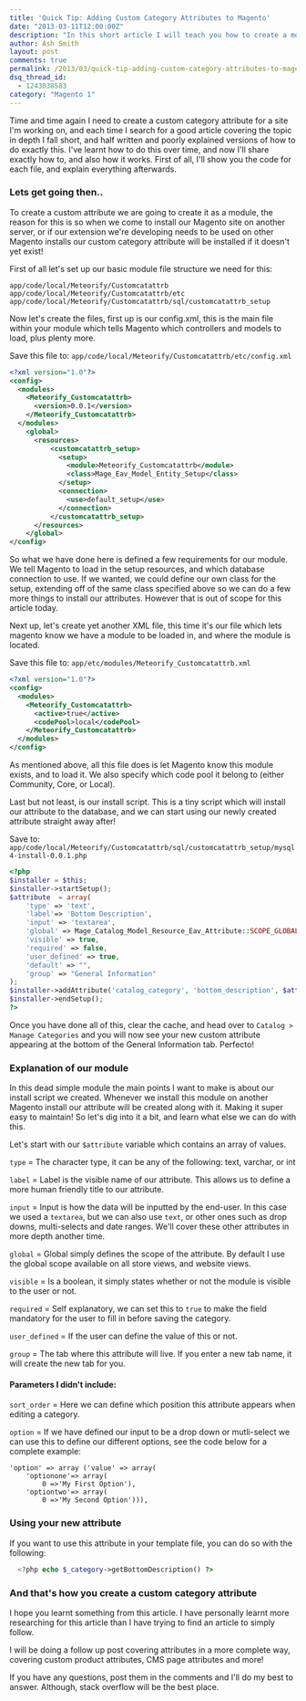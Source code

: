 ```yaml
---
title: 'Quick Tip: Adding Custom Category Attributes to Magento'
date: "2013-03-11T12:00:00Z"
description: "In this short article I will teach you how to create a module that will add custom category attributes into your magento install. It's really dead simple."
author: Ash Smith
layout: post
comments: true
permalink: /2013/03/quick-tip-adding-custom-category-attributes-to-magento/
dsq_thread_id:
  - 1243038583
category: "Magento 1"
---
```

Time and time again I need to create a custom category attribute for a site I'm working on, and each time I search for a good article covering the topic in depth I fall short, and half written and poorly explained versions of how to do exactly this. I've learnt how to do this over time, and now I'll share exactly how to, and also how it works. First of all, I'll show you the code for each file, and explain everything afterwards.

### Lets get going then..

To create a custom attribute we are going to create it as a module, the reason for this is so when we come to install our Magento site on another server, or if our extension we're developing needs to be used on other Magento installs our custom category attribute will be installed if it doesn't yet exist!

First of all let's set up our basic module file structure we need for this:

    app/code/local/Meteorify/Customcatattrb
    app/code/local/Meteorify/Customcatattrb/etc
    app/code/local/Meteorify/Customcatattrb/sql/customcatattrb_setup


Now let's create the files, first up is our config.xml, this is the main file within your module which tells Magento which controllers and models to load, plus plenty more.

Save this file to: `app/code/local/Meteorify/Customcatattrb/etc/config.xml`

```xml
<?xml version="1.0"?>
<config>
  <modules>
    <Meteorify_Customcatattrb>
      <version>0.0.1</version>
    </Meteorify_Customcatattrb>
  </modules>
    <global>
      <resources>
          <customcatattrb_setup>
            <setup>
              <module>Meteorify_Customcatattrb</module>
              <class>Mage_Eav_Model_Entity_Setup</class>
            </setup>
            <connection>
              <use>default_setup</use>
            </connection>
          </customcatattrb_setup>
      </resources>
    </global>
</config>
```

So what we have done here is defined a few requirements for our module. We tell Magento to load in the setup resources, and which database connection to use. If we wanted, we could define our own class for the setup, extending off of the same class specified above so we can do a few more things to install our attributes. However that is out of scope for this article today.

Next up, let's create yet another XML file, this time it's our file which lets magento know we have a module to be loaded in, and where the module is located.

Save this file to: `app/etc/modules/Meteorify_Customcatattrb.xml`

```xml
<?xml version="1.0"?>
<config>
  <modules>
    <Meteorify_Customcatattrb>
      <active>true</active>
      <codePool>local</codePool>
    </Meteorify_Customcatattrb>
  </modules>
</config>
```  


As mentioned above, all this file does is let Magento know this module exists, and to load it. We also specify which code pool it belong to (either Community, Core, or Local).

Last but not least, is our install script. This is a tiny script which will install our attribute to the database, and we can start using our newly created attribute straight away after!

Save to: `app/code/local/Meteorify/Customcatattrb/sql/customcatattrb_setup/mysql4-install-0.0.1.php`

```php
<?php
$installer = $this;
$installer->startSetup();
$attribute  = array(
    'type' => 'text',
    'label'=> 'Bottom Description',
    'input' => 'textarea',
    'global' => Mage_Catalog_Model_Resource_Eav_Attribute::SCOPE_GLOBAL,
    'visible' => true,
    'required' => false,
    'user_defined' => true,
    'default' => "",
    'group' => "General Information"
);
$installer->addAttribute('catalog_category', 'bottom_description', $attribute);
$installer->endSetup();
?>
```

Once you have done all of this, clear the cache, and head over to `Catalog > Manage Categories` and you will now see your new custom attribute appearing at the bottom of the General Information tab. Perfecto!

### Explanation of our module

In this dead simple module the main points I want to make is about our install script we created. Whenever we install this module on another Magento install our attribute will be created along with it. Making it super easy to maintain! So let's dig into it a bit, and learn what else we can do with this.

Let's start with our `$attribute` variable which contains an array of values.

`type` = The character type, it can be any of the following: text, varchar, or int

`label` = Label is the visible name of our attribute. This allows us to define a more human friendly title to our attribute.

`input` = Input is how the data will be inputted by the end-user. In this case we used a `textarea`, but we can also use `text`, or other ones such as drop downs, multi-selects and date ranges. We'll cover these other attributes in more depth another time.

`global` = Global simply defines the scope of the attribute. By default I use the global scope available on all store views, and website views.

`visible` = Is a boolean, it simply states whether or not the module is visible to the user or not.

`required` = Self explanatory, we can set this to `true` to make the field mandatory for the user to fill in before saving the category.

`user_defined` = If the user can define the value of this or not.

`group` = The tab where this attribute will live. If you enter a new tab name, it will create the new tab for you.

#### Parameters I didn't include:

`sort_order` = Here we can define which position this attribute appears when editing a category.

`option` = If we have defined our input to be a drop down or mutli-select we can use this to define our different options, see the code below for a complete example:

    'option' => array ('value' => array(
        'optionone'=> array(
            0 =>'My First Option'),
        'optiontwo'=> array(
            0 =>'My Second Option'))),


### Using your new attribute

If you want to use this attribute in your template file, you can do so with the following:

```php
  <?php echo $_category->getBottomDescription() ?>
```
### And that's how you create a custom category attribute

I hope you learnt something from this article. I have personally learnt more researching for this article than I have trying to find an article to simply follow.

I will be doing a follow up post covering attributes in a more complete way, covering custom product attributes, CMS page attributes and more!

If you have any questions, post them in the comments and I'll do my best to answer. Although, stack overflow will be the best place.
